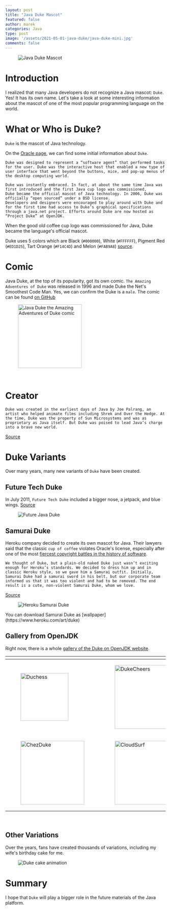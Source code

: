 ```yaml
---
layout: post
title: "Java Duke Mascot"
featured: false
author: marek
categories: Java
type: post
image: '/assets/2021-05-01-java-duke/java-duke-mini.jpg'
comments: false
---
```


<figure>
  <img src="/assets/2021-05-01-java-duke/java-duke.jpg" alt="Java Duke Mascot" />
</figure>


# Introduction

I realized that many Java developers do not recognize a Java mascot: `Duke`. Yes! It has its own name. 
Let's take a look at some interesting information about the mascot of one of the most popular programming language on the world.

# What or Who is Duke?
`Duke` is the mascot of Java technology. 

On the [Oracle page](https://www.oracle.com/java/duke/), we can find some initial information about `Duke`.
```
Duke was designed to represent a “software agent” that performed tasks for the user. Duke was the interactive host that enabled a new type of user interface that went beyond the buttons, mice, and pop-up menus of the desktop computing world.

Duke was instantly embraced. In fact, at about the same time Java was first introduced and the first Java cup logo was commissioned, 
Duke became the official mascot of Java technology. In 2006, Duke was officially “open sourced” under a BSD license. 
Developers and designers were encouraged to play around with Duke and for the first time had access to Duke’s graphical specifications
through a java.net project. Efforts around Duke are now hosted as “Project Duke” at OpenJDK.
```

When the good old coffee cup logo was commissioned for Java, Duke became the language's official mascot.

Duke uses 5 colors which are Black (`#000000`), White (`#FFFFFF`), Pigment Red (`#ED1D25`), Tart Orange (`#F14C4D`) and Melon (`#FAB9A8`) [source](https://www.schemecolor.com/duke-java-mascot-colors.php).

# Comic 
Java Duke, at the top of its popularity, got its own comic.
`The Amazing Adventures of Duke` was released in 1996 and made Duke the Net's Smoothest Code Man. Yes, we can confirm the Duke is a `male`.
The comic can be found [on GitHub](https://github.com/jcp-org/jcp-ec/blob/master/files/java.net-archive/AmazingAdventuresOfDuke.pdf)

<figure>
  <img src="/assets/2021-05-01-java-duke/java-duke-the-amazing-adventures-of-duke.png" width="200" alt="Java Duke the Amazing Adventures of Duke comic" />
</figure>
<br />

# Creator
```
Duke was created in the earliest days of Java by Joe Palrang, an artist who helped animate films including Shrek and Over the Hedge. At the time, Duke was the property of Sun Microsystems and was as proprietary as Java itself. But Duke was poised to lead Java’s charge into a brave new world.
```
[Source](https://www.oracle.com/java/duke/)

# Duke Variants 
Over many years, many new variants of `Duke` have been created.

## Future Tech Duke 
In July 2011, `Future Tech Duke` included a bigger nose, a jetpack, and blue wings. [Source](https://web.archive.org/web/20110820081222/http://blogs.oracle.com/java/entry/future_tech_duke)
<figure>
  <img src="/assets/2021-05-01-java-duke/future-tech-duke.jpg" alt="Future Java Duke" />
</figure>

## Samurai Duke
Heroku company decided to create its own mascot for Java. 
Their lawyers said that the classic `cup of coffee` violates Oracle's license, especially after one of the most [fiercest copyright battles in the history of software](https://www.eff.org/cases/oracle-v-google).
```
We thought of Duke, but a plain-old naked Duke just wasn’t exciting enough for Heroku’s standards. We decided to dress him up and in classic Heroku style, so we gave him a Samurai outfit. Initially, Samurai Duke had a samurai sword in his belt, but our corporate team informed us that it was too violent and had to be removed. The end result is a cute, non-violent Samurai Duke, whom we love.
```
[Source](https://blog.heroku.com/samurai-duke-and-the-legend-of-openjdk)

<figure>
  <img src="/assets/2021-05-01-java-duke/heroku-samurai-duke.png" alt="Heroku Samurai Duke" />
</figure>
You can download Samurai Duke as [wallpaper](https://www.heroku.com/art/duke)

## Gallery from OpenJDK
Right now, there is a whole [gallery of the Duke on OpenJDK website](https://wiki.openjdk.java.net/display/duke/Gallery).

<table>
<thead>
  <tr>
    <th></th>
    <th></th>
  </tr>
</thead>
<tbody>
  <tr>
    <td>
        <figure>
            <img src="/assets/2021-05-01-java-duke/gallery/Duchess.png" width="150" alt="Duchess" />
        </figure>
    </td>
    <td>
        <figure>
            <img src="/assets/2021-05-01-java-duke/gallery/DukeCheers.png" width="200" alt="DukeCheers" />
        </figure>
    </td>
  </tr>
  <tr>
    <td>
        <figure>
          <img src="/assets/2021-05-01-java-duke/gallery/ChezDuke.png" width="200" alt="ChezDuke" />
        </figure> 
    </td>
    <td>
        <figure>
          <img src="/assets/2021-05-01-java-duke/gallery/CloudSurf.png" width="200" alt="CloudSurf" />
        </figure> 
    </td>
  </tr>
</tbody>
</table>
<br />

## Other Variations

Over the years, fans have created thousands of variations, including my wife's birthday cake for me. 

<figure>
  <img src="/assets/2021-05-01-java-duke/java-duke-cake-animation.gif" alt="Duke cake animation" />
</figure>

# Summary 
I hope that `Duke` will play a bigger role in the future materials of the Java platform.